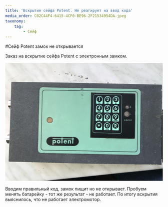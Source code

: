 ```yaml
---
title: 'Вскрытие сейфа Potent. Не реагирует на ввод кода'
media_order: C02C44F4-6415-4CF0-BE96-2F21534954DA.jpeg
taxonomy:
    tag:
        - Сейф
---
```


#Сейф Potent замок не открывается

Заказ на вскрытие сейфа Potent с электронным замком.

![](C02C44F4-6415-4CF0-BE96-2F21534954DA.jpeg)

Вводим правильный код, замок пищит но не открывает. Пробуем менять батарейку - тот же результат - не работает. По итогу вскрытия выяснилось, что не работает электромотор. 